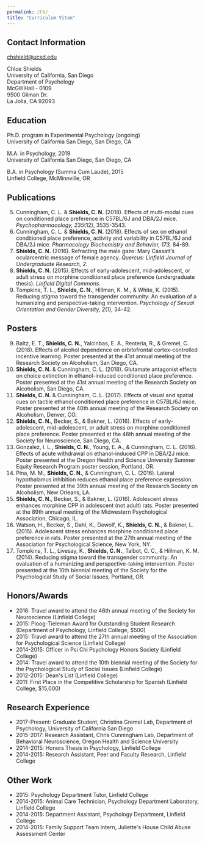 ```yaml
---
permalink: /CV/
title: "Curriculum Vitae"
---
```


## Contact Information

[chshield@ucsd.edu](mailto:chshield@ucsd.edu)

Chloe Shields  
University of California, San Diego  
Department of Psychology  
McGill Hall - 0109  
9500 Gilman Dr.  
La Jolla, CA 92093  

## Education

Ph.D. program in Experimental Psychology (ongoing)  
University of California San Diego, San Diego, CA  

M.A. in Psychology, 2019  
University of California San Diego, San Diego, CA  

B.A. in Psychology (Summa Cum Laude), 2015  
Linfield College, McMinnville, OR  

## Publications 

5. Cunningham, C. L. & **Shields, C. N.** (2018). Effects of multi-modal cues on conditioned place preference in C57BL/6J and DBA/2J mice. *Psychopharmacology, 235*(12), 3535-3543.
4. Cunningham, C. L. & **Shields, C. N.** (2018). Effects of sex on ethanol conditioned place preference, activity and variability in C57BL/6J and DBA/2J mice. *Pharmacology Biochemistry and Behavior, 173,* 84-89.
3. **Shields, C. N.** (2016). Refracting the male gaze: Mary Cassatt’s ocularcentric message of female agency. *Quercus: Linfield Journal of Undergraduate Research, 2.*
2. **Shields, C. N.** (2015). Effects of early-adolescent, mid-adolescent, or adult stress on morphine conditioned place preference (undergraduate thesis). *Linfield Digital Commons.*
1. Tompkins, T. L., **Shields, C. N.**, Hillman, K. M., & White, K. (2015). Reducing stigma toward the transgender community: An evaluation of a humanizing and perspective-taking intervention. *Psychology of Sexual Orientation and Gender Diversity, 2*(1), 34-42.

## Posters

9. Baltz, E. T., **Shields, C. N.**, Yalcinbas, E. A., Renteria, R., & Gremel, C. (2018). Effects of alcohol dependence on orbitofrontal cortex-controlled incentive learning. Poster presented at the 41st annual meeting of the Research Society on Alcoholism, San Diego, CA. 
8. **Shields, C. N.** & Cunningham, C. L. (2018). Glutamate antagonist effects on choice extinction in ethanol-induced conditioned place preference. Poster presented at the 41st annual meeting of the Research Society on Alcoholism, San Diego, CA.
7. **Shields, C. N.** & Cunningham, C. L. (2017). Effects of visual and spatial cues on tactile ethanol conditioned place preference in C57BL/6J mice. Poster presented at the 40th annual meeting of the Research Society on Alcoholism, Denver, CO.
6. **Shields, C. N.**, Becker, S., & Bakner, L. (2016). Effects of early-adolescent, mid-adolescent, or adult stress on morphine conditioned place preference. Poster presented at the 46th annual meeting of the Society for Neuroscience, San Diego, CA. 
5. Gonzalez, I. L., **Shields, C. N.**, Young, E. A., & Cunningham, C. L. (2016). Effects of acute withdrawal on ethanol-induced CPP in DBA/2J mice. Poster presented at the Oregon Health and Science University Summer Equity Research Program poster session, Portland, OR.
4. Pina, M. M., **Shields, C. N.**, & Cunningham, C. L. (2016). Lateral hypothalamus inhibition reduces ethanol place preference expression. Poster presented at the 39th annual meeting of the Research Society on Alcoholism, New Orleans, LA.
3. **Shields, C. N.**, Becker, S., & Bakner, L. (2016). Adolescent stress enhances morphine CPP in adolescent (not adult) rats. Poster presented at the 89th annual meeting of the Midwestern Psychological Association, Chicago, IL.
2. Watson, H., Becker, S., Dahl, K., Dewolf, K., **Shields, C. N.**, & Bakner, L. (2015). Adolescent stress enhances morphine conditioned place preference in rats. Poster presented at the 27th annual meeting of the Association for Psychological Science, New York, NY. 
1. Tompkins, T. L., Livesay, K., **Shields, C. N.**, Talbot, C. C., & Hillman, K. M. (2014). Reducing stigma toward the transgender community: An evaluation of a humanizing and perspective-taking intervention. Poster presented at the 10th biennial meeting of the Society for the Psychological Study of Social Issues, Portland, OR. 

## Honors/Awards

- 2016: Travel award to attend the 46th annual meeting of the Society for Neuroscience (Linfield College)
- 2015: Ploog-Tieleman Award for Outstanding Student Research (Department of Psychology, Linfield College, $500)
- 2015: Travel award to attend the 27th annual meeting of the Association for Psychological Science (Linfield College)
- 2014-2015: Officer in Psi Chi Psychology Honors Society (Linfield College)
- 2014: Travel award to attend the 10th biennial meeting of the Society for the Psychological Study of Social Issues (Linfield College)
- 2012-2015: Dean's List (Linfield College)
- 2011: First Place in the Competitive Scholarship for Spanish (Linfield College, $15,000)

## Research Experience

- 2017-Present: Graduate Student, Christina Gremel Lab, Department of Psychology, University of California San Diego
- 2015-2017: Research Assistant, Chris Cunningham Lab, Department of Behavioral Neuroscience, Oregon Health and Science University
- 2014-2015: Honors Thesis in Psychology, Linfield College
- 2014-2015: Research Assistant, Peer and Faculty Research, Linfield College

## Other Work

- 2015: Psychology Department Tutor, Linfield College
- 2014-2015: Animal Care Technician, Psychology Department Laboratory, Linfield College
- 2014-2015: Department Assistant, Psychology Department, Linfield College
- 2014-2015: Family Support Team Intern, Juliette's House Child Abuse Assessment Center